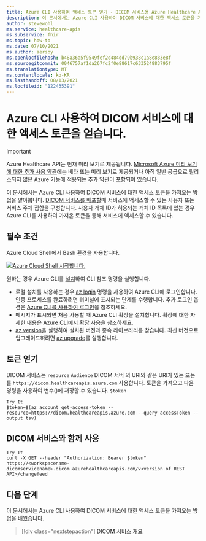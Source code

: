 ```yaml
---
title: Azure CLI 사용하여 액세스 토큰 얻기 - DICOM 서비스용 Azure Healthcare API
description: 이 문서에서는 Azure CLI 사용하여 DICOM 서비스에 대한 액세스 토큰을 가져오는 방법을 설명합니다.
author: stevewohl
ms.service: healthcare-apis
ms.subservice: fhir
ms.topic: how-to
ms.date: 07/10/2021
ms.author: aersoy
ms.openlocfilehash: b48a36a5f9549fef2d484dd79b938c1a8e833e8f
ms.sourcegitcommit: 0046757af1da267fc2f0e88617c633524883795f
ms.translationtype: MT
ms.contentlocale: ko-KR
ms.lasthandoff: 08/13/2021
ms.locfileid: "122435391"
---
```

# <a name="get-access-token-for-the-dicom-service-using-azure-cli"></a>Azure CLI 사용하여 DICOM 서비스에 대한 액세스 토큰을 얻습니다.

> [!IMPORTANT]
> Azure Healthcare API는 현재 미리 보기로 제공됩니다. [Microsoft Azure 미리 보기에 대한 추가 사용 약관](https://azure.microsoft.com/support/legal/preview-supplemental-terms/)에는 베타 또는 미리 보기로 제공되거나 아직 일반 공급으로 릴리스되지 않은 Azure 기능에 적용되는 추가 약관이 포함되어 있습니다.

이 문서에서는 Azure CLI 사용하여 DICOM 서비스에 대한 액세스 토큰을 가져오는 방법을 알아봅니다. [DICOM 서비스를 배포할](deploy-dicom-services-in-azure.md)때 서비스에 액세스할 수 있는 사용자 또는 서비스 주체 집합을 구성합니다. 사용자 개체 ID가 허용되는 개체 ID 목록에 있는 경우 Azure CLI를 사용하여 가져온 토큰을 통해 서비스에 액세스할 수 있습니다.

## <a name="prerequisites"></a>필수 조건

Azure Cloud Shell에서 Bash 환경을 사용합니다.


[![Azure Cloud Shell 시작합니다. ](media/launch-cloud-shell.png) ](media/launch-cloud-shell.png#lightbox)

원하는 경우 Azure CLI를 [설치](/cli/azure/install-azure-cli)하여 CLI 참조 명령을 실행합니다.

* 로컬 설치를 사용하는 경우 [az login](/cli/azure/reference-index#az_login) 명령을 사용하여 Azure CLI에 로그인합니다. 인증 프로세스를 완료하려면 터미널에 표시되는 단계를 수행합니다. 추가 로그인 옵션은 [Azure CLI를 사용하여 로그인](/cli/azure/authenticate-azure-cli)을 참조하세요.
* 메시지가 표시되면 처음 사용할 때 Azure CLI 확장을 설치합니다. 확장에 대한 자세한 내용은 [Azure CLI에서 확장 사용](/cli/azure/azure-cli-extensions-overview)을 참조하세요.
* [az version](/cli/azure/reference-index#az_version)을 실행하여 설치된 버전과 종속 라이브러리를 찾습니다. 최신 버전으로 업그레이드하려면 [az upgrade](/cli/azure/reference-index#az_upgrade)를 실행합니다.

## <a name="obtain-a-token"></a>토큰 얻기

DICOM 서비스는 `resource` `Audience` DICOM 서버 의 URI와 같은 URI가 있는 또는 를  `https://dicom.healthcareapis.azure.com` 사용합니다. 토큰을 가져오고 다음 명령을 사용하여 변수()에 저장할 수 있습니다. `$token`


```Azure CLICopy
Try It
$token=$(az account get-access-token --resource=https://dicom.healthcareapis.azure.com --query accessToken --output tsv)
```

## <a name="use-with-the-dicom-service"></a>DICOM 서비스와 함께 사용

```Azure CLICopy
Try It
curl -X GET --header "Authorization: Bearer $token"  https://<workspacename-dicomservicename>.dicom.azurehealthcareapis.com/v<version of REST API>/changefeed
```

## <a name="next-steps"></a>다음 단계

이 문서에서는 Azure CLI 사용하여 DICOM 서비스에 대한 액세스 토큰을 가져오는 방법을 배웠습니다. 

>[!div class="nextstepaction"]
>[DICOM 서비스 개요](dicom-services-overview.md)
